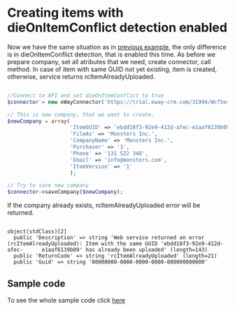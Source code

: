 
# Creating items with dieOnItemConflict detection enabled

Now we have the same situation as  in [previous example](../SaveDieOnConflictFalse), the only difference is in dieOnItemConflict detection, that is enabled this time. As before we prepare company, set all atributes that we need, create connector, call method. In case of item with same GUID not yet existing, item is created, otherwise, service returns rcItemAlreadyUploaded.

```php

//Connect to API and set dieOnItemConflict to true
$connector = new eWayConnector('https://trial.eway-crm.com/31994/WcfService/Service.svc/', 'api', 'ApiTrial@eWay-CRM', false, true);

// This is new company, that we want to create.
$newCompany = array(
                    'ItemGUID' => 'ebdd18f3-92e9-412d-afec-e1aaf6139b09',
                    'FileAs' => 'Monsters Inc.', 
                    'CompanyName' => 'Monsters Inc.',
                    'Purchaser' => '1',
                    'Phone' => '131 522 348',
                    'Email' => 'info@monsters.com',
                    'ItemVersion' => '1'
                    );

// Try to save new company
$connector->saveCompany($newCompany);

```


If the company already exists, rcItemAlreadyUploaded error will be returned.
```console

object(stdClass)[2]
  public 'Description' => string 'Web service returned an error (rcItemAlreadyUploaded): Item with the same GUID 'ebdd18f3-92e9-412d-afec-		e1aaf6139b09' has already been uploaded' (length=143)
  public 'ReturnCode' => string 'rcItemAlreadyUploaded' (length=21)
  public 'Guid' => string '00000000-0000-0000-0000-000000000000'

```

## Sample code
To see the whole sample code click [here](sample_code.php)